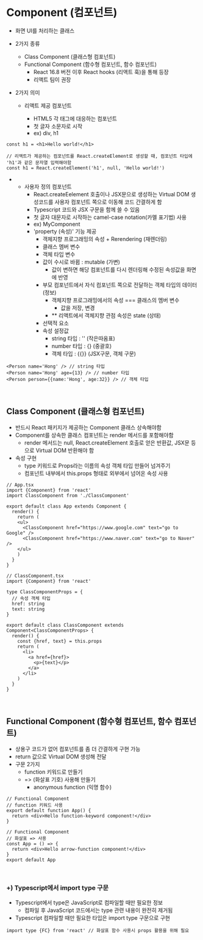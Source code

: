 # Component (컴포넌트)

- 화면 UI를 처리하는 클래스
- 2가지 종류
  - Class Component (클래스형 컴포넌트)
  - Functional Component (함수형 컴포넌트, 함수 컴포넌트)
    - React 16.8 버전 이후 React hooks (리액트 훅)을 통해 등장
    - 리액트 팀이 권장
- 2가지 의미

  - 리액트 제공 컴포넌트

    - HTML5 각 태그에 대응하는 컴포넌트
    - 첫 글자 소문자로 시작
    - ex) div, h1

```
const h1 = <h1>Hello world!</h1>

// 리액트가 제공하는 컴포넌트를 React.createElement로 생성할 때, 컴포넌트 타입에 'h1'과 같은 문자열 입력해야함
const h1 = React.createElement('h1', null, 'Hello world!')
```

- - 사용자 정의 컴포넌트
    - React.createEelement 호출이나 JSX문으로 생성하는 Virtual DOM 생성코드를 사용자 컴포넌트 쪽으로 이동해 코드 간결하게 함
    - Typescript 코드와 JSX 구문을 함께 쓸 수 있음
    - 첫 글자 대문자로 시작하는 camel-case notation(카멜 표기법) 사용
    - ex) MyComponent
    - 'property (속성)' 기능 제공
      - 객체지향 프로그래밍의 속성 + Rerendering (재렌더링)
      - 클래스 멤버 변수
      - 객체 타입 변수
      - 값이 수시로 바뀜 : mutable (가변)
        - 값이 변하면 해당 컴포넌트를 다시 렌더링해 수정된 속성값을 화면에 반영
      - 부모 컴포넌트에서 자식 컴포넌트 쪽으로 전달하는 객체 타입의 데이터(정보)
        - 객체지향 프로그래밍에서의 속성 === 클래스의 멤버 변수
          - 값을 저장, 변경
        - \*\* 리액트에서 객체지향 관점 속성은 state (상태)
      - 선택적 요소
      - 속성 설정값
        - string 타입 : '' (작은따옴표)
        - number 타입 : {} (중괄호)
        - 객체 타입 : {{}} (JSX구문, 객체 구문)

```
<Person name='Hong' /> // string 타입
<Person name='Hong' age={13} /> // number 타입
<Person person={{name:'Hong', age:32}} /> // 객체 타입
```

​

## Class Component (클래스형 컴포넌트)

- 반드시 React 패키지가 제공하는 Component 클래스 상속해야함
- Component를 상속한 클래스 컴포넌트는 render 메서드를 포함해야함
  - render 메서드는 null, React.createElement 호출로 얻은 반환값, JSX문 등으로 Virtual DOM 반환해야 함
- 속성 구현
  - type 키워드로 Props라는 이름의 속성 객체 타입 만들어 넘겨주기
  - 컴포넌트 내부에서 this.props 형태로 외부에서 넘어온 속성 사용

```
// App.tsx
import {Component} from 'react'
import ClassComponent from './ClassComponent'

export default class App extends Component {
  render() {
    return (
    <ul>
      <ClassComponent href="https://www.google.com" text="go to Google" />
      <ClassComponent href="https://www.naver.com" text="go to Naver" />
    </ul>
    )
  }
}

// ClassComponent.tsx
import {Component} from 'react'

type ClassComponentProps = {
  // 속성 객체 타입
  href: string
  text: string
}

export default class ClassComponent extends Component<ClassComponentProps> {
  render() {
    const {href, text} = this.props
    return (
      <li>
        <a href={href}>
          <p>{text}</p>
        </a>
      </li>
    )
  }
}
```

​

## Functional Component (함수형 컴포넌트, 함수 컴포넌트)

- 상용구 코드가 없어 컴포넌트를 좀 더 간결하게 구현 가능
- return 값으로 Virtual DOM 생성해 전달
- 구문 2가지
  - function 키워드로 만들기
  - => (화살표 기호) 사용해 만들기
    - anonymous function (익명 함수)

```
// Functional Component
// function 키워드 사용
export default function App() {
  return <div>Hello function-keyword component!</div>
}

// Functional Component
// 화살표 => 사용
const App = () => {
  return <div>Hello arrow-function component!</div>
}
export default App
```

​

### +) Typescript에서 import type 구문

- Typescript에서 type은 JavaScript로 컴파일할 때만 필요한 정보
  - 컴파일 후 JavaScript 코드에서는 type 관련 내용이 완전히 제거됨
- Typescript 컴파일할 때만 필요한 타입은 import type 구문으로 구현

```
import type {FC} from 'react' // 화살표 함수 사용시 props 활용을 위해 필요
```
